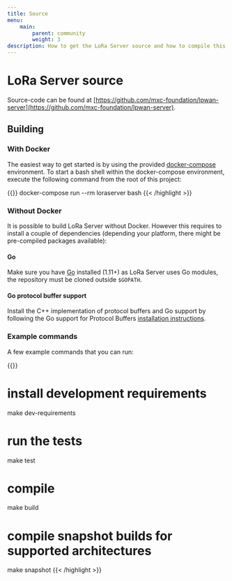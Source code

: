 ```yaml
---
title: Source
menu:
    main:
        parent: community
        weight: 3
description: How to get the LoRa Server source and how to compile this into an executable binary.
---
```


# LoRa Server source

Source-code can be found at [https://github.com/mxc-foundation/lpwan-server](https://github.com/mxc-foundation/lpwan-server).

## Building

### With Docker

The easiest way to get started is by using the provided 
[docker-compose](https://docs.docker.com/compose/) environment. To start a bash
shell within the docker-compose environment, execute the following command from
the root of this project:

{{<highlight bash>}}
docker-compose run --rm loraserver bash
{{< /highlight >}}

### Without Docker

It is possible to build LoRa Server without Docker. However this requires
to install a couple of dependencies (depending your platform, there might be
pre-compiled packages available):

#### Go

Make sure you have [Go](https://golang.org/) installed (1.11+) as LoRa Server
uses Go modules, the repository must be cloned outside `$GOPATH`.

#### Go protocol buffer support

Install the C++ implementation of protocol buffers and Go support by following
the Go support for Protocol Buffers [installation instructions](https://github.com/golang/protobuf).

### Example commands

A few example commands that you can run:

{{<highlight bash>}}
# install development requirements
make dev-requirements

# run the tests
make test

# compile
make build

# compile snapshot builds for supported architectures
make snapshot
{{< /highlight >}}
